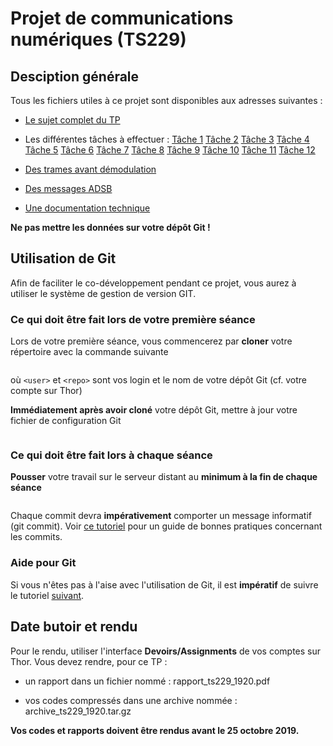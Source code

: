# Projet de communications numériques (TS229)

## Desciption générale
Tous les fichiers utiles à ce projet sont disponibles aux adresses suivantes :

* [Le sujet complet du TP](https://thor.enseirb-matmeca.fr/ruby/submissions/2062/download/88fb37ed4f9059840de3d5b7b09f9cdde897140b1df62ed995ae92cd500dd286)

* Les différentes tâches à effectuer : [Tâche 1](https://thor.enseirb-matmeca.fr/ruby/submissions/2063/download/74d4648f1aac00760f34dc21c69b8c9ab34fd91f829811dad0d3c6f3df2523bb) [Tâche 2](https://thor.enseirb-matmeca.fr/ruby/submissions/2064/download/920f7b71a526c4540b38d59c056370a8ddd7908db031d8cbab926c8da2a89f2b) [Tâche 3](https://thor.enseirb-matmeca.fr/ruby/submissions/2065/download/afadf1dbedea221e264ba67be614c4a972d2a3bde3c4302f2fce92ca5e0752cc) [Tâche 4](https://thor.enseirb-matmeca.fr/ruby/submissions/2066/download/c449206ec5af421d08c34c3240fa87b1e17f05bb19dfac1008c19e31528289b7) [Tâche 5](https://thor.enseirb-matmeca.fr/ruby/submissions/2067/download/fe1880743089a3742f855d6cdcb32225d5c6e0b8cc10aedd3e4b0157248883a2) [Tâche 6](https://thor.enseirb-matmeca.fr/ruby/submissions/2068/download/c6e38152f59a512f6430133dd3999fa73578eed13d829ef52eb4010b46d73478) [Tâche 7](https://thor.enseirb-matmeca.fr/ruby/submissions/2069/download/f700a3f6fcc4ac380089dbc09f181e6aa0c0fe2ee0e13ba552af033797d992b6) [Tâche 8](https://thor.enseirb-matmeca.fr/ruby/submissions/2070/download/86482a8f9f0b62cc5fcbb1727732d057d60d466983d29a439ab4f3ce73e848e8) [Tâche 9](https://thor.enseirb-matmeca.fr/ruby/submissions/2071/download/a0f3c1042df2336c3698be9ef55000e6d9d3948749e19e361ec42d95b027caf3) [Tâche 10](https://thor.enseirb-matmeca.fr/ruby/submissions/2072/download/6fab55d5455acb9cbd9c745d658db8ae25874b0248dd8070ca1f3219da4d6e35) [Tâche 11](https://thor.enseirb-matmeca.fr/ruby/submissions/2073/download/62a6cbe9b0c38e6f0627091d93c306b93336444792956bf2dc2d84fb6bc89b01) [Tâche 12](https://thor.enseirb-matmeca.fr/ruby/submissions/2074/download/e93b88dede0713d1e63b62b4e5dba95bd0f241ddead012cbbf26a0daa039ec2b)  

* [Des trames avant démodulation](https://thor.enseirb-matmeca.fr/ruby/submissions/2075/download/9f9a0fd1a51c10addd79dd4fab8d3b48b26238829ffb0f5a1d427c5e94e68deb)

* [Des messages ADSB](https://thor.enseirb-matmeca.fr/ruby/submissions/2076/download/127286e770a32ee45991d65a0c86b87f246149abd85f10f805b654bec27cbddc)

* [Une documentation technique](https://thor.enseirb-matmeca.fr/ruby/submissions/2077/download/326c5324ffb1f58b86481b5ece787d3f2fd61b3e07d2a663b02f6312e0647c57)

**Ne pas mettre les données sur votre dépôt Git !**

## Utilisation de Git

 Afin de faciliter le co-développement pendant ce projet, vous aurez à utiliser le système de gestion de version GIT. 

### Ce qui doit être fait lors de votre première séance
Lors de votre première séance, vous commencerez par **cloner** votre répertoire avec la commande suivante

``` git clone https://<user>@thor.enseirb-matmeca.fr/git/<repo>
```

où `<user>` et `<repo>` sont vos login et le nom de votre dépôt Git (cf. votre compte sur Thor)

**Immédiatement après avoir cloné** votre dépôt Git, mettre à jour votre fichier de configuration Git

``` ssh ssh.enseirb-matmeca.fr /net/ens/renault/local/bin/init-gitconfig.sh > ~/.gitconfig
```

### Ce qui doit être fait lors à chaque séance

**Pousser** votre travail sur le serveur distant au **minimum à la fin de chaque séance** 

``` git push origin master
```

Chaque commit devra **impérativement** comporter un message informatif (git commit). Voir [ce tutoriel](https://chris.beams.io/posts/git-commit/) pour un guide de bonnes pratiques concernant les commits.

### Aide pour Git
Si vous n'êtes pas à l'aise avec l'utilisation de Git, il est **impératif** de suivre le tutoriel [suivant](http://www.labri.fr/perso/renault/working/teaching/projets/git.php).

## Date butoir et rendu
Pour le rendu, utiliser l'interface **Devoirs/Assignments** de vos comptes sur Thor. Vous devez rendre, pour ce TP : 

* un rapport dans un fichier nommé : rapport_ts229_1920.pdf

* vos codes compressés dans une archive nommée : archive_ts229_1920.tar.gz

**Vos codes et rapports doivent être rendus avant le 25 octobre 2019.**
